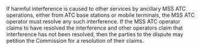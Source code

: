 If harmful interference is caused to other services by ancillary MSS ATC operations, either from ATC base stations or mobile terminals, the MSS ATC operator must resolve any such interference. If the MSS ATC operator claims to have resolved the interference and other operators claim that interference has not been resolved, then the parties to the dispute may petition the Commission for a resolution of their claims.


